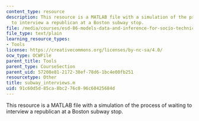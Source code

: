 ```yaml
---
content_type: resource
description: This resource is a MATLAB file with a simulation of the process of waiting
  to interview a republican at a Boston subway stop.
file: /media/courses/esd-86-models-data-and-inference-for-socio-technical-systems-spring-2007/91c60d5d85ca8bc276c096c60425684d_subway_interviews.m
file_type: text/plain
learning_resource_types:
- Tools
license: https://creativecommons.org/licenses/by-nc-sa/4.0/
ocw_type: OCWFile
parent_title: Tools
parent_type: CourseSection
parent_uid: 57208e81-2172-38ef-78d6-1bc4e00fb251
resourcetype: Other
title: subway_interviews.m
uid: 91c60d5d-85ca-8bc2-76c0-96c60425684d
---
```

This resource is a MATLAB file with a simulation of the process of waiting to interview a republican at a Boston subway stop.